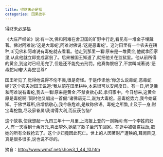 ```yaml
---
title: 得财未必是福
categories: 因果故事
---
```


	   
得财未必是福

《大庄严经论》说:有一次,佛和阿难在舍卫国的旷野中行走,看见有一堆金子埋藏著。佛对阿难说:‘这是大毒蛇’,阿难对佛说:‘这是恶毒蛇’。这时田里有一个农夫在耕种,听见佛和阿难说有毒蛇就去看看。他走到那里一看!原来是一堆黄金;他就拿回家里,从此他就立即变成富翁了。后来被国王知道了,就把他关在监狱里。他从前所得的黄金,到这时已经用完了,但是还不能免去刑罚。他真悔恨极了,不禁叫喊著说:‘恶毒蛇阿难!大毒蛇世尊!’

国王听见了,觉得他说得不伦不类,很是奇怪。于是传讯他:‘你怎么说毒蛇,恶毒蛇呢?’这个农夫对国王说道:‘我从前在田里耕种,本来很可以安闲度日。有一日,听见佛和阿难说有毒蛇,我去一看!原来是黄金;不禁贪欲心起,拿归家中。今日想来,这黄金原是毒蛇啊!’同时他又唱出一首偈:‘诸佛语无二,说为大毒蛇。恶毒蛇势力,我今始证知。于佛世尊所,倍增信敬心;我今临危难,是故称佛语。毒蛇之所螫,止及于一身;财宝毒蛇螫,尽及家眷属!我谓得大利,而反获苦恼!’

这个故事,使我想起一九四三年十一月里,上海报上登的一则新闻:有一个李姓的妇人,有一天得到十余万元,喜出望外,她拿了款子坐汽车回家。在途中被强盗拦劫,把她的所有全数抢去了。这个少妇竟因此死亡。世上的人因著财产遭殃的,耳闻目见,真是很多很多,说也说不尽的。


摘自：http://www.wmxf.net/show3_1_44_10.htm